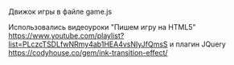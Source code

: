 Движок игры в файле game.js

Использовались видеоуроки "Пишем игру на HTML5" https://www.youtube.com/playlist?list=PLczcTSDLfwNRmy4ab1HEA4vsNIyJfQmsS и плагин JQuery https://codyhouse.co/gem/ink-transition-effect/
